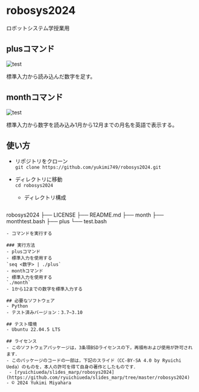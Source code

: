 # robosys2024
ロボットシステム学授業用

## plusコマンド
![test](https://github.com/yukimi749/robosys2024/actions/workflows/test.yml/badge.svg)

標準入力から読み込んだ数字を足す。

## monthコマンド
![test](https://github.com/yukimi749/robosys2024/actions/workflows/monthtest.yml/badge.svg)

標準入力から数字を読み込み1月から12月までの月名を英語で表示する。

## 使い方
- リポジトリをクローン  
`git clone https://github.com/yukimi749/robosys2024.git`

- ディレクトリに移動  
`cd robosys2024`
  - ディレクトリ構成
   ```
robosys2024
├── LICENSE
├── README.md
├── month
├── monthtest.bash
├── plus
└── test.bash
   ```
- コマンドを実行する

### 実行方法
- plusコマンド
  - 標準入力を使用する   
`seq <数字> | ./plus`
- monthコマンド
  - 標準入力を使用する  
`./month`
  - 1から12までの数字を標準入力する

## 必要なソフトウェア
- Python
  - テスト済みバージョン：3.7~3.10

## テスト環境
- Ubuntu 22.04.5 LTS

## ライセンス
- このソフトウェアパッケージは，3条項BSDライセンスの下，再頒布および使用が許可されます．
- このパッケージのコードの一部は，下記のスライド（CC-BY-SA 4.0 by Ryuichi Ueda）のものを，本人の許可を得て自身の著作としたものです．
    - [ryuichiueda/slides_marp/robosys2024](https://github.com/ryuichiueda/slides_marp/tree/master/robosys2024)
- © 2024 Yukimi Miyahara
